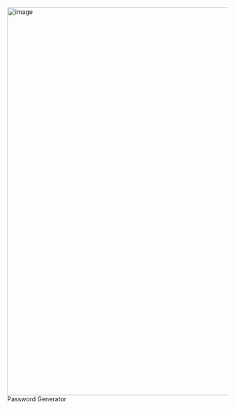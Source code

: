 <img width="660" height="885" alt="image" src="https://github.com/user-attachments/assets/59b72c79-338e-44e2-96b6-45575fbe0cf8" />
Password Generator
